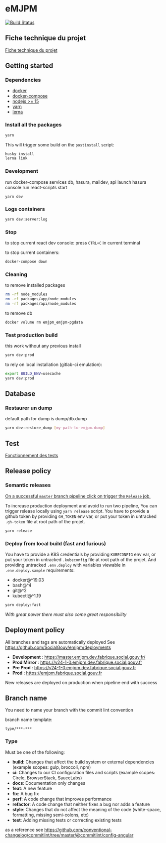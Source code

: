 # eMJPM

[![Build Status](https://travis-ci.com/SocialGouv/emjpm.svg?branch=master)](https://travis-ci.com/SocialGouv/emjpm?branch=master)


## Fiche technique du projet

[Fiche technique du projet](./tech.md)

## Getting started


### Dependencies
- [docker](https://docs.docker.com/get-docker/)
- [docker-compose](https://docs.docker.com/compose/install/)
- [nodejs >= 15](https://nodejs.org/en/download/)
- [yarn](https://classic.yarnpkg.com/en/docs/install#debian-stable)
- [lerna](https://github.com/lerna/lerna)

### Install all the packages
```sh
yarn
```
This will trigger some build on the `postinstall` script:
```sh
husky install
lerna link
```

### Development

run docker-compose services db, hasura, maildev, api
launch hasura console
run react-scripts start
```
yarn dev
```

### Logs containers

```sh
yarn dev:server:log
```

### Stop
to stop current react dev console:
press `CTRL+C` in current terminal

to stop current containers:
```sh
docker-compose down
```

### Cleaning
to remove installed packages
```sh
rm -rf node_modules
rm -rf packages/app/node_modules
rm -rf packages/api/node_modules
```

to remove db
```sh
docker volume rm emjpm_emjpm-pgdata
```

### Test production build
this work without any previous install
```sh
yarn dev:prod
```

to rely on local installation (gitlab-ci emulation):
```sh
export BUILD_ENV=usecache
yarn dev:prod
```

## Database

### Restaurer un dump

default path for dump is dump/db.dump
```bash
yarn dev:restore_dump [my-path-to-emjpm.dump]
```

## Test

[Fonctionnement des tests](./test/md)

## Release policy

### Semantic releases

[On a successful `master` branch pipeline click on trigger the `Release` job.](https://gitlab.factory.social.gouv.fr/SocialGouv/emjpm/pipelines)

To increase production deployment and avoid to run two pipeline,
You can trigger release locally using `yarn release` script.
You have to provide a github token by providing `GH_TOKEN` env var,
or put your token in untracked `.gh-token` file at root path of the projet.
```sh
yarn release
```

### Deploy from local build (fast and furious)
You have to provide a K8S credentials by providing `KUBECONFIG` env var,
or put your token in untracked `.kubeconfig` file at root path of the projet.
And providing untracked `.env.deploy` with variables viewable in `.env.deploy.sample`
requirements:
- docker@^19.03
- bash@^4
- git@^2
- kubectl@^1.19
```sh
yarn deploy:fast
```
*With great power there must also come great responsibility*

## Deployment policy

All branches and tags are automatically deployed
See https://github.com/SocialGouv/emjpm/deployments


- **Development** : https://master.emjpm.dev.fabrique.social.gouv.fr/
- **Prod Mirror** : https://v24-1-0.emjpm.dev.fabrique.social.gouv.fr
- **Pre Prod** : https://v24-1-0.emjpm.dev.fabrique.social.gouv.fr
- **Prod** : https://emjpm.fabrique.social.gouv.fr

New releases are deployed on production when pipeline end with success

## Branch name

You need to name your branch with the commit lint convention

branch name template:

```
type/***-***
```

### Type

Must be one of the following:

- **build**: Changes that affect the build system or external dependencies (example scopes: gulp, broccoli, npm)
- **ci**: Changes to our CI configuration files and scripts (example scopes: Circle, BrowserStack, SauceLabs)
- **docs**: Documentation only changes
- **feat**: A new feature
- **fix**: A bug fix
- **perf**: A code change that improves performance
- **refactor**: A code change that neither fixes a bug nor adds a feature
- **style**: Changes that do not affect the meaning of the code (white-space, formatting, missing semi-colons, etc)
- **test**: Adding missing tests or correcting existing tests

as a reference see https://github.com/conventional-changelog/commitlint/tree/master/@commitlint/config-angular
